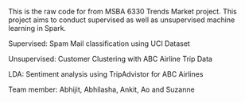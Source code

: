 This is the raw code for from MSBA 6330 Trends Market project. This project aims to conduct supervised as well as unsupervised machine learning in Spark. 

Supervised: Spam Mail classification using UCI Dataset

Unsupervised: Customer Clustering with ABC Airline Trip Data

LDA: Sentiment analysis using TripAdvistor for ABC Airlines

Team member: Abhijit, Abhilasha, Ankit, Ao and Suzanne
